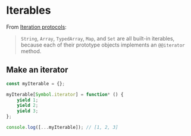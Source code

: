 # Iterables

From [Iteration protocols][]:

> `String`, `Array`, `TypedArray`, `Map`, and `Set` are all built-in iterables, because each of their prototype objects implements an `@@iterator` method.

[Iteration protocols]: https://developer.mozilla.org/en-US/docs/Web/JavaScript/Reference/Iteration_protocols


## Make an iterator

```javascript
const myIterable = {};

myIterable[Symbol.iterator] = function* () {
    yield 1;
    yield 2;
    yield 3;
};

console.log([...myIterable]); // [1, 2, 3]
```
